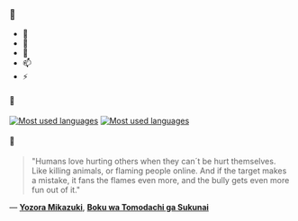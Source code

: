 ### 👋

- 🔭
- 🌱
- 💬
- 📫
- ⚡

#### 🧏

[![Most used languages](https://github-readme-stats-aynah.vercel.app/api/top-langs/?username=aynh&theme=solarized-dark&langs_count=6&layout=compact&hide_title=true)](https://github.com/anuraghazra/github-readme-stats#gh-dark-mode-only)
[![Most used languages](https://github-readme-stats-aynah.vercel.app/api/top-langs/?username=aynh&theme=solarized-light&langs_count=6&layout=compact&hide_title=true)](https://github.com/anuraghazra/github-readme-stats#gh-light-mode-only)

#### 💬

> "Humans love hurting others when they can´t be hurt themselves. Like killing animals, or flaming people online. And if the target makes a mistake, it fans the flames even more, and the bully gets even more fun out of it."

&mdash; [**Yozora Mikazuki**](https://myanimelist.net/character.php?q=Yozora%20Mikazuki&cat=character), [**Boku wa Tomodachi ga Sukunai**](https://myanimelist.net/search/all?q=Boku%20wa%20Tomodachi%20ga%20Sukunai&cat=all)
